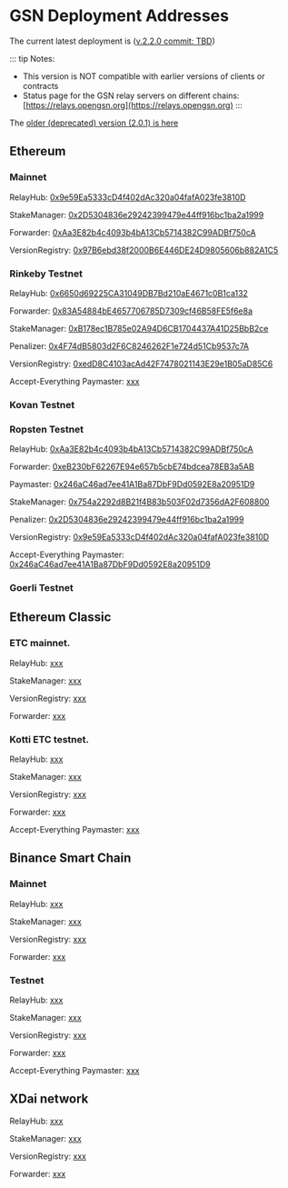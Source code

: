 # GSN Deployment Addresses

The current latest deployment is ([v.2.2.0 commit: TBD](https://github.com/opengsn/gsn/releases/tag/v2.2.0)) <a id="current_latest_deployment_([v.2.0.1_commit:_9856bdd](https://github.com/opengsn/gsn/releases/tag/v2.0.1))"></a>

::: tip Notes:
* This version is NOT compatible with earlier versions of clients or contracts
* Status page for the GSN relay servers on different chains: [https://relays.opengsn.org](https://relays.opengsn.org)
:::


The [older (deprecated) version (2.0.1) is here](/contracts/addresses201.md) 

## Ethereum 

### Mainnet

RelayHub: [0x9e59Ea5333cD4f402dAc320a04fafA023fe3810D](https://etherscan.io/address/0x9e59Ea5333cD4f402dAc320a04fafA023fe3810D)

StakeManager: [0x2D5304836e29242399479e44ff916bc1ba2a1999](https://etherscan.io/address/0x2D5304836e29242399479e44ff916bc1ba2a1999)

Forwarder: [0xAa3E82b4c4093b4bA13Cb5714382C99ADBf750cA](https://etherscan.io/address/0xAa3E82b4c4093b4bA13Cb5714382C99ADBf750cA)

VersionRegistry: [0x97B6ebd38f2000B6E446DE24D9805606b882A1C5](https://etherscan.io/address/0x97B6ebd38f2000B6E446DE24D9805606b882A1C5)


### Rinkeby Testnet


RelayHub: [0x6650d69225CA31049DB7Bd210aE4671c0B1ca132](https://rinkeby.etherscan.io/address/0x6650d69225CA31049DB7Bd210aE4671c0B1ca132)

Forwarder: [0x83A54884bE4657706785D7309cf46B58FE5f6e8a](https://rinkeby.etherscan.io/address/0x83A54884bE4657706785D7309cf46B58FE5f6e8a)

StakeManager: [0xB178ec1B785e02A94D6CB1704437A41D25BbB2ce](https://rinkeby.etherscan.io/address/0xB178ec1B785e02A94D6CB1704437A41D25BbB2ce)

Penalizer: [0x4F74dB5803d2F6C8246262F1e724d51Cb9537c7A](https://rinkeby.etherscan.io/address/0x4F74dB5803d2F6C8246262F1e724d51Cb9537c7A)

VersionRegistry: [0xedD8C4103acAd42F7478021143E29e1B05aD85C6](https://rinkeby.etherscan.io/address/0xedD8C4103acAd42F7478021143E29e1B05aD85C6)

Accept-Everything Paymaster: [xxx](https://rinkeby.etherscan.io/address/xxx)

### Kovan Testnet

### Ropsten Testnet

RelayHub: [0xAa3E82b4c4093b4bA13Cb5714382C99ADBf750cA](https://ropsten.etherscan.io/address/0xAa3E82b4c4093b4bA13Cb5714382C99ADBf750cA)

Forwarder: [0xeB230bF62267E94e657b5cbE74bdcea78EB3a5AB](https://ropsten.etherscan.io/address/0xeB230bF62267E94e657b5cbE74bdcea78EB3a5AB)

Paymaster: [0x246aC46ad7ee41A1Ba87DbF9Dd0592E8a20951D9](https://ropsten.etherscan.io/address/0x246aC46ad7ee41A1Ba87DbF9Dd0592E8a20951D9)

StakeManager: [0x754a2292d8B21f4B83b503F02d7356dA2F608800](https://ropsten.etherscan.io/address/0x754a2292d8B21f4B83b503F02d7356dA2F608800)

Penalizer: [0x2D5304836e29242399479e44ff916bc1ba2a1999](https://ropsten.etherscan.io/address/0x2D5304836e29242399479e44ff916bc1ba2a1999)

VersionRegistry: [0x9e59Ea5333cD4f402dAc320a04fafA023fe3810D](https://ropsten.etherscan.io/address/0x9e59Ea5333cD4f402dAc320a04fafA023fe3810D)

Accept-Everything Paymaster: [0x246aC46ad7ee41A1Ba87DbF9Dd0592E8a20951D9](https://ropsten.etherscan.io/address/0x246aC46ad7ee41A1Ba87DbF9Dd0592E8a20951D9)

### Goerli Testnet

## Ethereum Classic

### ETC mainnet.

RelayHub: [xxx](https://blockscout.com/etc/mainnet/address/xxx)

StakeManager: [xxx](https://blockscout.com/etc/mainnet/address/xxx)

VersionRegistry: [xxx](https://blockscout.com/etc/mainnet/address/xxx)

Forwarder: [xxx](https://blockscout.com/etc/mainnet/address/xxx)


### Kotti ETC testnet.

RelayHub: [xxx](https://blockscout.com/etc/kotti/address/xxx)

StakeManager: [xxx](https://blockscout.com/etc/kotti/address/xxx)

VersionRegistry: [xxx](https://blockscout.com/etc/kotti/address/xxx)

Forwarder: [xxx](https://blockscout.com/etc/kotti/address/xxx)

Accept-Everything Paymaster: [xxx](https://blockscout.com/etc/kotti/address/xxx)

## Binance Smart Chain

### Mainnet

RelayHub: [xxx](https://bscscan.com/address/xxx)

StakeManager: [xxx](https://bscscan.com/address/xxx)

VersionRegistry: [xxx](https://bscscan.com/address/xxx)

Forwarder: [xxx](https://bscscan.com/address/xxx)

### Testnet

RelayHub: [xxx](https://testnet.bscscan.com/address/xxx)

StakeManager: [xxx](https://testnet.bscscan.com/address/xxx)

VersionRegistry: [xxx](https://testnet.bscscan.com/address/xxx)

Forwarder: [xxx](https://testnet.bscscan.com/address/xxx)

Accept-Everything Paymaster: [xxx](https://testnet.bscscan.com/address/xxx)

## XDai network


RelayHub: [xxx](https://blockscout.com/poa/xdai/address/xxx)

StakeManager: [xxx](https://blockscout.com/poa/xdai/address/xxx)

VersionRegistry: [xxx](https://blockscout.com/poa/xdai/address/xxx)

Forwarder: [xxx](https://blockscout.com/poa/xdai/address/xxx)
